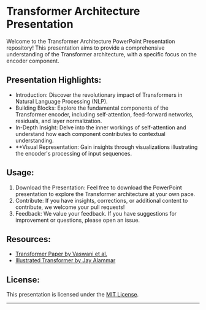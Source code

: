 

# Transformer Architecture Presentation

Welcome to the Transformer Architecture PowerPoint Presentation repository! This presentation aims to provide a comprehensive understanding of the Transformer architecture, with a specific focus on the encoder component.

## Presentation Highlights:

- Introduction: Discover the revolutionary impact of Transformers in Natural Language Processing (NLP).
- Building Blocks: Explore the fundamental components of the Transformer encoder, including self-attention, feed-forward networks, residuals, and layer normalization.
- In-Depth Insight: Delve into the inner workings of self-attention and understand how each component contributes to contextual understanding.
- **Visual Representation: Gain insights through visualizations illustrating the encoder's processing of input sequences.


## Usage:

1. Download the Presentation: Feel free to download the PowerPoint presentation to explore the Transformer architecture at your own pace.
2. Contribute: If you have insights, corrections, or additional content to contribute, we welcome your pull requests!
3. Feedback: We value your feedback. If you have suggestions for improvement or questions, please open an issue.

## Resources:

- [Transformer Paper by Vaswani et al.](https://arxiv.org/abs/1706.03762)
- [Illustrated Transformer by Jay Alammar](http://jalammar.github.io/illustrated-transformer/)

## License:

This presentation is licensed under the [MIT License](LICENSE.md).

---
